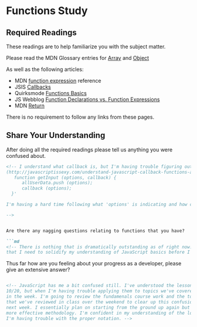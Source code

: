 # Functions Study

## Required Readings

These readings are to help familiarize you with the subject matter.

Please read the MDN Glossary entries for [Array](https://developer.mozilla.org/en-US/docs/Glossary/array) and [Object](https://developer.mozilla.org/en-US/docs/Glossary/Object)

As well as the following articles:

-   MDN [function expression](https://developer.mozilla.org/en-US/docs/Web/JavaScript/Reference/Operators/function) reference
-   JSIS [Callbacks](http://javascriptissexy.com/understand-javascript-callback-functions-and-use-them/)
-   Quirksmode [Functions Basics](http://www.quirksmode.org/js/function.html)
-   JS Webblog [Function Declarations vs. Function Expressions](https://javascriptweblog.wordpress.com/2010/07/06/function-declarations-vs-function-expressions/)
-   MDN [Return](https://developer.mozilla.org/en-US/docs/Web/JavaScript/Reference/Statements/return)

There is no requirement to follow any links from these pages.

## Share Your Understanding

After doing all the required readings please tell us anything you were confused about.

```md
<!-- I understand what callback is, but I'm having trouble figuring out some of the examples covered in the the Quirksmode reading:
(http://javascriptissexy.com/understand-javascript-callback-functions-and-use-them/). Specifically, the 'callback (firstName, lastName);' portion of the 'Problem When Using Methods With The this Object as Callbacks' section and the following portion of the code:
   function getInput (options, callback) {
      allUserData.push (options);
      callback (options);
  }'

I'm having a hard time following what 'options' is indicating and how callback is being used. I understand that 'callback' is a parameter, but I dont understand whats happening in the 'callback(options);' row.

-->


Are there any nagging questions relating to functions that you have?

```md
<!-- There is nothing that is dramatically outstanding as of right now. As I mention it my response below, I know
that I need to solidify my understanding of JavaScript basics before I can accuratley articluate what about these more complex JavaScript topics is confusing me.   -->
```

Thus far how are you feeling about your progress as a developer, please give
an extensive answer?

```md

<!-- JavaScript has me a bit confused still. I've understood the lessons on 10/19 and
10/20, but when I'm having trouble applying them to topics we've covered earlier
in the week. I'm going to review the fundamenals course work and the topics
that we've reviewed in class over the weekend to clear up this confusion before
next week. I essentially plan on starting from the ground up again but with a
more effective methodology. I'm confident in my understanding of the logic, but
I'm having trouble with the proper notation. -->
```
